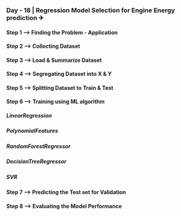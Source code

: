 ### Day - 18 | Regression Model Selection for Engine Energy prediction ✈


#### Step 1 --> Finding the Problem - Application
#### Step 2 --> Collecting Dataset
#### Step 3 --> Load & Summarize Dataset
#### Step 4 --> Segregating Dataset into X & Y
#### Step 5 --> Splitting Dataset to Train & Test
#### Step 6 --> Training using ML algorithm 
#####           LinearRegression
#####           PolynomialFeatures
#####           RandomForestRegressor
#####           DecisionTreeRegressor
#####           SVR
#### Step 7 --> Predicting the Test set for Validation
#### Step 8 --> Evaluating the Model Performance

